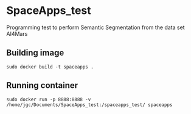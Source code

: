 # SpaceApps_test
Programming test to perform Semantic Segmentation from the data set AI4Mars

## Building image
```
sudo docker build -t spaceapps .
```

## Running container
```
sudo docker run -p 8888:8888 -v /home/jgc/Documents/SpaceApps_test:/spaceapps_test/ spaceapps
```
